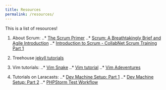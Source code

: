 ```yaml
---
title: Resources
permalink: /resources/
---
```


This is a list of resources!

1. About Scrum:
..* [The Scrum Primer](http://www.scrumprimer.org/scrumprimer20_small.pdf)
..* [Scrum: A Breathtakingly Brief and Agile Introduction](http://www.agilelearninglabs.com/resources/scrum-introduction/)
..* [Introduction to Scrum - CollabNet Scrum Training Part 1](https://www.youtube.com/watch?v=D8vT7G0WATM)

2. Treehouse
[jekyll tutorials](http://teamtreehouse.com/library/build-a-blog-with-jekyll-and-github-pages)

3. Vim tutorials:
..* [Vim Snake](http://www.vimsnake.com)
..* [Vim tutorial](http://www.openvim.com)
..* [Vim Adeventures](http://vim-adventures.com)

4. Tutorials on Laracasts:
..* [Dev Machine Setup: Part 1](https://laracasts.com/lessons/dev-machine-setup)
..* [Dev Machine Setup: Part 2](https://laracasts.com/lessons/dev-machine-setup-phpstorm)
..* [PHPStorm Test Workflow](https://laracasts.com/lessons/phpstorm-testing-workflow)
